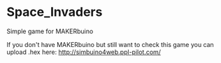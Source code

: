 # Space_Invaders

Simple game for MAKERbuino

If you don't have MAKERbuino but still want to check this game you can upload .hex here: http://simbuino4web.ppl-pilot.com/
